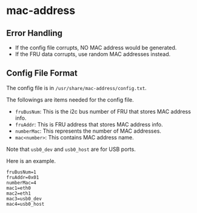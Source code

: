 # mac-address

## Error Handling

*   If the config file corrupts, NO MAC address would be generated.
*   If the FRU data corrupts, use random MAC addresses instead.

## Config File Format

The config file is in `/usr/share/mac-address/config.txt`.

The followings are items needed for the config file.

*   `fruBusNum`: This is the i2c bus number of FRU that stores MAC 
    address info.
*   `fruAddr`: This is FRU address that stores MAC address info.
*   `numberMac`: This represents the number of MAC addresses.
*   `mac<number>`: This contains MAC address name.

Note that `usb0_dev` and `usb0_host` are for USB ports.

Here is an example.
```
fruBusNum=1
fruAddr=0x01
numberMac=4
mac1=eth0
mac2=eth1
mac3=usb0_dev
mac4=usb0_host
```
